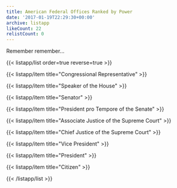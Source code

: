 ```yaml
---
title: American Federal Offices Ranked by Power
date: '2017-01-19T22:29:30+00:00'
archive: listapp
likeCount: 22
relistCount: 0
---
```


Remember remember...

{{< listapp/list order=true reverse=true >}}

   {{< listapp/item title="Congressional Representative" >}}

   {{< listapp/item title="Speaker of the House" >}}

   {{< listapp/item title="Senator" >}}

   {{< listapp/item title="President pro Tempore of the Senate" >}}

   {{< listapp/item title="Associate Justice of the Supreme Court" >}}

   {{< listapp/item title="Chief Justice of the Supreme Court" >}}

   {{< listapp/item title="Vice President" >}}

   {{< listapp/item title="President" >}}

   {{< listapp/item title="Citizen" >}}

{{< /listapp/list >}}
